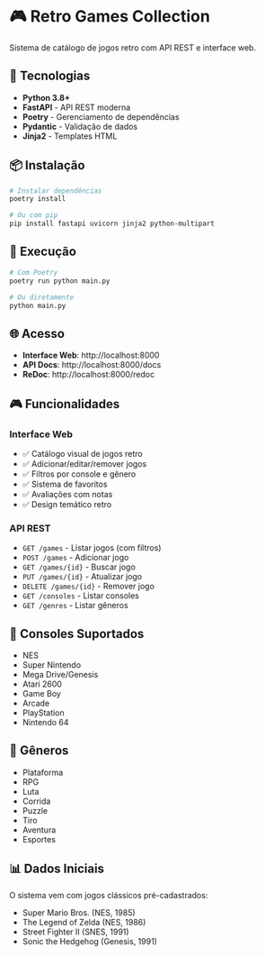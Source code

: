 # 🎮 Retro Games Collection

Sistema de catálogo de jogos retro com API REST e interface web.

## 🚀 Tecnologias

- **Python 3.8+**
- **FastAPI** - API REST moderna
- **Poetry** - Gerenciamento de dependências
- **Pydantic** - Validação de dados
- **Jinja2** - Templates HTML

## 📦 Instalação

```bash
# Instalar dependências
poetry install

# Ou com pip
pip install fastapi uvicorn jinja2 python-multipart
```

## 🎯 Execução

```bash
# Com Poetry
poetry run python main.py

# Ou diretamente
python main.py
```

## 🌐 Acesso

- **Interface Web**: http://localhost:8000
- **API Docs**: http://localhost:8000/docs
- **ReDoc**: http://localhost:8000/redoc

## 🎮 Funcionalidades

### Interface Web
- ✅ Catálogo visual de jogos retro
- ✅ Adicionar/editar/remover jogos
- ✅ Filtros por console e gênero
- ✅ Sistema de favoritos
- ✅ Avaliações com notas
- ✅ Design temático retro

### API REST
- `GET /games` - Listar jogos (com filtros)
- `POST /games` - Adicionar jogo
- `GET /games/{id}` - Buscar jogo
- `PUT /games/{id}` - Atualizar jogo
- `DELETE /games/{id}` - Remover jogo
- `GET /consoles` - Listar consoles
- `GET /genres` - Listar gêneros

## 🎯 Consoles Suportados

- NES
- Super Nintendo
- Mega Drive/Genesis
- Atari 2600
- Game Boy
- Arcade
- PlayStation
- Nintendo 64

## 🎨 Gêneros

- Plataforma
- RPG
- Luta
- Corrida
- Puzzle
- Tiro
- Aventura
- Esportes

## 📊 Dados Iniciais

O sistema vem com jogos clássicos pré-cadastrados:
- Super Mario Bros. (NES, 1985)
- The Legend of Zelda (NES, 1986)
- Street Fighter II (SNES, 1991)
- Sonic the Hedgehog (Genesis, 1991)